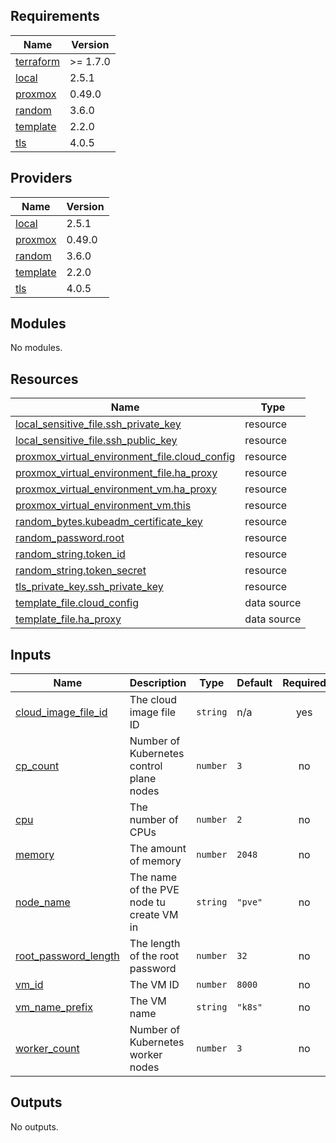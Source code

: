 <!-- BEGIN_TF_DOCS -->
## Requirements

| Name | Version |
|------|---------|
| <a name="requirement_terraform"></a> [terraform](#requirement\_terraform) | >= 1.7.0 |
| <a name="requirement_local"></a> [local](#requirement\_local) | 2.5.1 |
| <a name="requirement_proxmox"></a> [proxmox](#requirement\_proxmox) | 0.49.0 |
| <a name="requirement_random"></a> [random](#requirement\_random) | 3.6.0 |
| <a name="requirement_template"></a> [template](#requirement\_template) | 2.2.0 |
| <a name="requirement_tls"></a> [tls](#requirement\_tls) | 4.0.5 |

## Providers

| Name | Version |
|------|---------|
| <a name="provider_local"></a> [local](#provider\_local) | 2.5.1 |
| <a name="provider_proxmox"></a> [proxmox](#provider\_proxmox) | 0.49.0 |
| <a name="provider_random"></a> [random](#provider\_random) | 3.6.0 |
| <a name="provider_template"></a> [template](#provider\_template) | 2.2.0 |
| <a name="provider_tls"></a> [tls](#provider\_tls) | 4.0.5 |

## Modules

No modules.

## Resources

| Name | Type |
|------|------|
| [local_sensitive_file.ssh_private_key](https://registry.terraform.io/providers/hashicorp/local/2.5.1/docs/resources/sensitive_file) | resource |
| [local_sensitive_file.ssh_public_key](https://registry.terraform.io/providers/hashicorp/local/2.5.1/docs/resources/sensitive_file) | resource |
| [proxmox_virtual_environment_file.cloud_config](https://registry.terraform.io/providers/bpg/proxmox/0.49.0/docs/resources/virtual_environment_file) | resource |
| [proxmox_virtual_environment_file.ha_proxy](https://registry.terraform.io/providers/bpg/proxmox/0.49.0/docs/resources/virtual_environment_file) | resource |
| [proxmox_virtual_environment_vm.ha_proxy](https://registry.terraform.io/providers/bpg/proxmox/0.49.0/docs/resources/virtual_environment_vm) | resource |
| [proxmox_virtual_environment_vm.this](https://registry.terraform.io/providers/bpg/proxmox/0.49.0/docs/resources/virtual_environment_vm) | resource |
| [random_bytes.kubeadm_certificate_key](https://registry.terraform.io/providers/hashicorp/random/3.6.0/docs/resources/bytes) | resource |
| [random_password.root](https://registry.terraform.io/providers/hashicorp/random/3.6.0/docs/resources/password) | resource |
| [random_string.token_id](https://registry.terraform.io/providers/hashicorp/random/3.6.0/docs/resources/string) | resource |
| [random_string.token_secret](https://registry.terraform.io/providers/hashicorp/random/3.6.0/docs/resources/string) | resource |
| [tls_private_key.ssh_private_key](https://registry.terraform.io/providers/hashicorp/tls/4.0.5/docs/resources/private_key) | resource |
| [template_file.cloud_config](https://registry.terraform.io/providers/hashicorp/template/2.2.0/docs/data-sources/file) | data source |
| [template_file.ha_proxy](https://registry.terraform.io/providers/hashicorp/template/2.2.0/docs/data-sources/file) | data source |

## Inputs

| Name | Description | Type | Default | Required |
|------|-------------|------|---------|:--------:|
| <a name="input_cloud_image_file_id"></a> [cloud\_image\_file\_id](#input\_cloud\_image\_file\_id) | The cloud image file ID | `string` | n/a | yes |
| <a name="input_cp_count"></a> [cp\_count](#input\_cp\_count) | Number of Kubernetes control plane nodes | `number` | `3` | no |
| <a name="input_cpu"></a> [cpu](#input\_cpu) | The number of CPUs | `number` | `2` | no |
| <a name="input_memory"></a> [memory](#input\_memory) | The amount of memory | `number` | `2048` | no |
| <a name="input_node_name"></a> [node\_name](#input\_node\_name) | The name of the PVE node tu create VM in | `string` | `"pve"` | no |
| <a name="input_root_password_length"></a> [root\_password\_length](#input\_root\_password\_length) | The length of the root password | `number` | `32` | no |
| <a name="input_vm_id"></a> [vm\_id](#input\_vm\_id) | The VM ID | `number` | `8000` | no |
| <a name="input_vm_name_prefix"></a> [vm\_name\_prefix](#input\_vm\_name\_prefix) | The VM name | `string` | `"k8s"` | no |
| <a name="input_worker_count"></a> [worker\_count](#input\_worker\_count) | Number of Kubernetes worker nodes | `number` | `3` | no |

## Outputs

No outputs.
<!-- END_TF_DOCS -->
